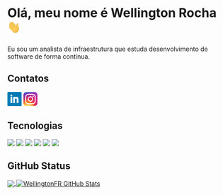 # Olá, meu nome é Wellington Rocha <img src="https://raw.githubusercontent.com/WellingtonFR/WellingtonFR/main/wave.gif" width="30px" height="30px" />

Eu sou um analista de infraestrutura que estuda desenvolvimento de software de forma contínua.

## Contatos
[![Linkedin][1.1]][1]
[![Instagram][1.2]][2]

## Tecnologias
![](https://img.shields.io/badge/Linux-informational?&logo=linux&logoColor=white&color=1571ab)
![](https://img.shields.io/badge/JavaScript-informational?&logo=javascript&logoColor=white&color=1571ab)
![](https://img.shields.io/badge/React-informational?&logo=react&logoColor=white&color=1571ab)
![](https://img.shields.io/badge/Next.Js-informational?&logo=next.js&logoColor=white&color=1571ab)
![](https://img.shields.io/badge/Bash-informational?&logo=gnu-bash&logoColor=white&color=1571ab)
![](https://img.shields.io/badge/Powershell-informational?&logo=gnu-bash&logoColor=white&color=1571ab)

## GitHub Status

<a href="https://github.com/WellingtonFR/WellingtonFR">
  <img align="center" src="https://github-readme-stats.vercel.app/api/top-langs/?username=WellingtonFR&hide=java,html,tex&title_color=ffffff&text_color=c9cacc&icon_color=2bbc8a&bg_color=1d1f21&langs_count=3" />
</a>
<a href="https://github.com/WellingtonFR/WellingtonFR">
  <img align="center" src="https://github-readme-stats.vercel.app/api?username=WellingtonFR&show_icons=true&line_height=27&count_private=true&title_color=ffffff&text_color=c9cacc&icon_color=2bbc8a&bg_color=1d1f21" alt="WellingtonFR GitHub Stats" />
</a>

[1]: https://www.linkedin.com/in/wellington-de-freitas-rocha-a845231b9/
[1.1]: https://raw.githubusercontent.com/WellingtonFR/WellingtonFR/main/LinkedinLogo.png

[2]: https://www.instagram.com/wellington.f.r/
[1.2]: https://raw.githubusercontent.com/WellingtonFR/WellingtonFR/main/InstagramLogo.png
